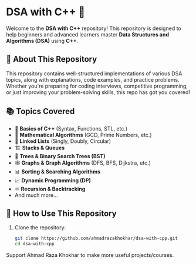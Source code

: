 # DSA with C++ 🚀  
Welcome to the **DSA with C++** repository! This repository is designed to help beginners and advanced learners master **Data Structures and Algorithms (DSA)** using **C++**.  

## 📌 About This Repository  
This repository contains well-structured implementations of various DSA topics, along with explanations, code examples, and practice problems. Whether you're preparing for coding interviews, competitive programming, or just improving your problem-solving skills, this repo has got you covered!  

## 📚 Topics Covered  
- 📖 **Basics of C++** (Syntax, Functions, STL, etc.)  
- 🧮 **Mathematical Algorithms** (GCD, Prime Numbers, etc.)  
- 🔗 **Linked Lists** (Singly, Doubly, Circular)  
- 🏗 **Stacks & Queues**  
- 🌲 **Trees & Binary Search Trees (BST)**  
- 🕸 **Graphs & Graph Algorithms** (DFS, BFS, Dijkstra, etc.)  
- 📊 **Sorting & Searching Algorithms**  
- 📈 **Dynamic Programming (DP)**  
- ♾ **Recursion & Backtracking**  
- And much more...  

## 🚀 How to Use This Repository  
1. Clone the repository:  
   ```bash
   git clone https://github.com/ahmadrazakhokhar/dsa-with-cpp.git
   cd dsa-with-cpp

Support Ahmad Raza Khokhar to make more useful projects/courses.
